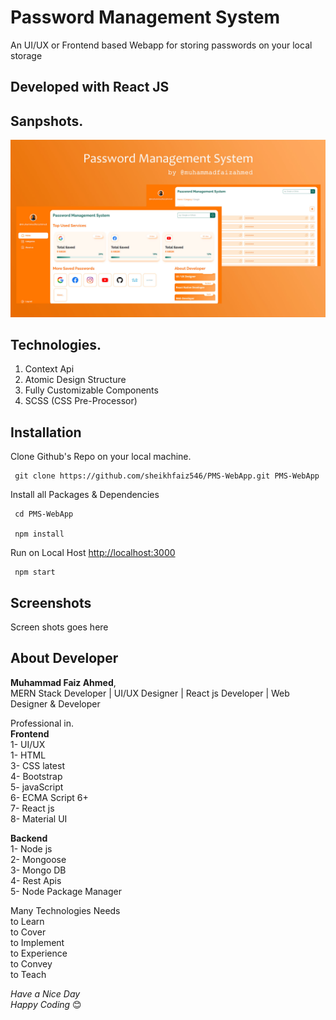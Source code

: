 
# Password Management System

An UI/UX or Frontend based Webapp for storing passwords on your local storage


## Developed with React JS  
## Sanpshots.
![thumbnail](./public/Assets/Images/thumbnail.jpg)

## Technologies.

1. Context Api 
2. Atomic Design Structure
3. Fully Customizable Components
4. SCSS (CSS Pre-Processor)

## Installation

Clone Github's Repo on your local machine.

```
 git clone https://github.com/sheikhfaiz546/PMS-WebApp.git PMS-WebApp 
```
Install all Packages & Dependencies
```
 cd PMS-WebApp 
 
 npm install
```
Run on Local Host [http://localhost:3000](http://localhost:3000)
```
 npm start
```

## Screenshots 

Screen shots goes here

## About Developer

**Muhammad Faiz Ahmed**,\
MERN Stack Developer | UI/UX Designer |
React js Developer | Web Designer & Developer 


Professional in.\
**Frontend**\
1- UI/UX\
1- HTML\
3- CSS latest\
4- Bootstrap\
5- javaScript\
6- ECMA Script 6+\
7- React js\
8- Material UI

**Backend**\
1- Node js\
2- Mongoose\
3- Mongo DB\
4- Rest Apis\
5- Node Package Manager

Many Technologies Needs \
to Learn\
to Cover\
to Implement\
to Experience\
to Convey\
to Teach

*Have a Nice Day\
Happy Coding* 😊
